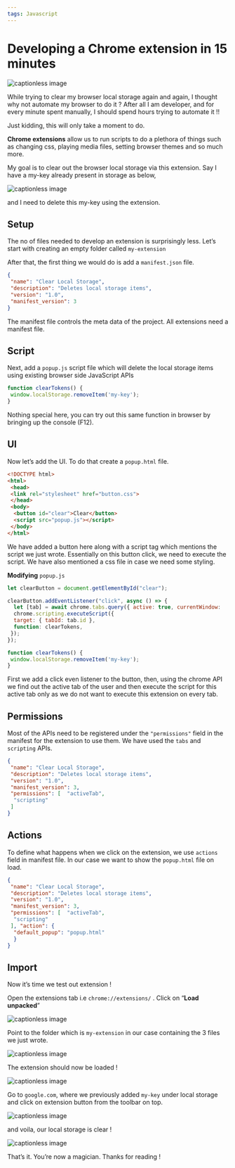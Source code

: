 ```yaml
---
tags: Javascript
---
```

Developing a Chrome extension in 15 minutes
===========================================

![captionless image](https://miro.medium.com/v2/resize:fit:870/format:webp/1*Xx8Jy6htTBsI_D6l0WF2pQ.png)

While trying to clear my browser local storage again and again, I thought why not automate my browser to do it ? After all I am developer, and for every minute spent manually, I should spend hours trying to automate it !!

Just kidding, this will only take a moment to do.

**Chrome extensions** allow us to run scripts to do a plethora of things such as changing css, playing media files, setting browser themes and so much more.

My goal is to clear out the browser local storage via this extension. Say I have a my-key already present in storage as below,

![captionless image](https://miro.medium.com/v2/resize:fit:1400/format:webp/1*CVn4kd-Kq5aGnXK9V5xOpQ.png)

and I need to delete this my-key using the extension.

Setup
-----

The no of files needed to develop an extension is surprisingly less. Let’s start with creating an empty folder called `my-extension`

After that, the first thing we would do is add a `manifest.json` file.

```json
{
 "name": "Clear Local Storage",
 "description": "Deletes local storage items",
 "version": "1.0",
 "manifest_version": 3
}
```

The manifest file controls the meta data of the project. All extensions need a manifest file.

Script
------

Next, add a `popup.js` script file which will delete the local storage items using existing browser side JavaScript APIs

```js
function clearTokens() {
 window.localStorage.removeItem('my-key');
}
```

Nothing special here, you can try out this same function in browser by bringing up the console (F12).

UI
--

Now let’s add the UI. To do that create a `popup.html` file.

```html
<!DOCTYPE html>
<html>
 <head>
 <link rel="stylesheet" href="button.css">
 </head>
 <body>
  <button id="clear">Clear</button>
  <script src="popup.js"></script>
 </body>
</html>
```

We have added a button here along with a script tag which mentions the script we just wrote. Essentially on this button click, we need to execute the script. We have also mentioned a css file in case we need some styling.

**Modifying** `popup.js`

```js
let clearButton = document.getElementById("clear");

clearButton.addEventListener("click", async () => {
  let [tab] = await chrome.tabs.query({ active: true, currentWindow:      true });
  chrome.scripting.executeScript({
  target: { tabId: tab.id },
  function: clearTokens,
 });
});

function clearTokens() {
 window.localStorage.removeItem('my-key');
}
```

First we add a click even listener to the button, then, using the chrome API we find out the active tab of the user and then execute the script for this active tab only as we do not want to execute this extension on every tab.

Permissions
-----------

Most of the APIs need to be registered under the `"permissions"` field in the manifest for the extension to use them. We have used the `tabs` and `scripting` APIs.

```json
{
 "name": "Clear Local Storage",
 "description": "Deletes local storage items",
 "version": "1.0",
 "manifest_version": 3,
 "permissions": [  "activeTab",
  "scripting"
 ]
}
```

**Actions**
-----------

To define what happens when we click on the extension, we use `actions` field in manifest file. In our case we want to show the `popup.html` file on load.

```json
{
 "name": "Clear Local Storage",
 "description": "Deletes local storage items",
 "version": "1.0",
 "manifest_version": 3,
 "permissions": [  "activeTab",
  "scripting"
 ], "action": {
  "default_popup": "popup.html"
  }
}
```

Import
------

Now it’s time we test out extension !

Open the extensions tab i.e `chrome://extensions/` . Click on “**Load unpacked**”

![captionless image](https://miro.medium.com/v2/resize:fit:1296/format:webp/1*togkAF8IR3OBqPjAn36u-A.png)

Point to the folder which is `my-extension` in our case containing the 3 files we just wrote.

![captionless image](https://miro.medium.com/v2/resize:fit:366/format:webp/1*I9ZLQveul53R2bq7o-o6Lg.png)

The extension should now be loaded !

![captionless image](https://miro.medium.com/v2/resize:fit:1294/format:webp/1*odbwWXl3c6OWbfN397FYUQ.png)

Go to `google.com`, where we previously added `my-key` under local storage and click on extension button from the toolbar on top.

![captionless image](https://miro.medium.com/v2/resize:fit:342/format:webp/1*uVniAwH512TspZdc6eYCJw.png)

and voila, our local storage is clear !

![captionless image](https://miro.medium.com/v2/resize:fit:1084/format:webp/1*Nr_tAYqQ8G_eR1OBz9mAlQ.png)

That’s it. You’re now a magician. Thanks for reading !
